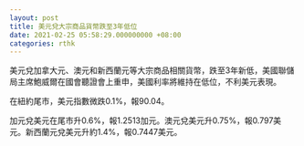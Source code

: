 ```yaml
---
layout: post
title: 美元兌大宗商品貨幣跌至3年低位
date: 2021-02-25 05:58:29.000000000 +08:00
categories: rthk
---
```


美元兌加拿大元、澳元和新西蘭元等大宗商品相關貨幣，跌至3年新低，美國聯儲局主席鮑威爾在國會聽證會上重申，美國利率將維持在低位，不利美元表現。

在紐約尾市，美元指數微跌0.1%，報90.04。

加元兌美元在尾市升0.6%，報1.2513加元。澳元兌美元升0.75%，報0.797美元。新西蘭元兌美元升約1.4%，報0.7447美元。
